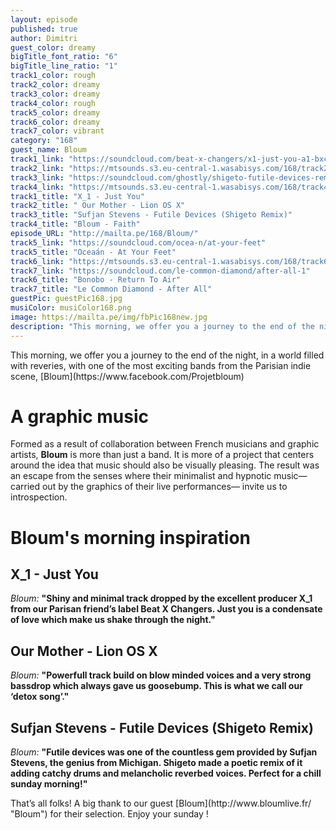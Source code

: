 ```yaml
---
layout: episode
published: true
author: Dimitri
guest_color: dreamy
bigTitle_font_ratio: "6"
bigTitle_line_ratio: "1"
track1_color: rough
track2_color: dreamy
track3_color: dreamy
track4_color: rough
track5_color: dreamy
track6_color: dreamy
track7_color: vibrant
category: "168"
guest_name: Bloum
track1_link: "https://soundcloud.com/beat-x-changers/x1-just-you-a1-bxc001"
track2_link: "https://mtsounds.s3.eu-central-1.wasabisys.com/168/track2.mp3"
track3_link: "https://soundcloud.com/ghostly/shigeto-futile-devices-remix"
track4_link: "https://mtsounds.s3.eu-central-1.wasabisys.com/168/track4.mp3"
track1_title: "X_1 - Just You"
track2_title: " Our Mother - Lion OS X"
track3_title: "Sufjan Stevens - Futile Devices (Shigeto Remix)"
track4_title: "Bloum - Faith"
episode_URL: "http://mailta.pe/168/Bloum/"
track5_link: "https://soundcloud.com/ocea-n/at-your-feet"
track5_title: "Oceaán - At Your Feet"
track6_link: "https://mtsounds.s3.eu-central-1.wasabisys.com/168/track6.mp3"
track7_link: "https://soundcloud.com/le-common-diamond/after-all-1"
track6_title: "Bonobo - Return To Air"
track7_title: "Le Common Diamond - After All"
guestPic: guestPic168.jpg
musiColor: musiColor168.png
image: https://mailta.pe/img/fbPic168new.jpg
description: "This morning, we offer you a journey to the end of the night, in a world filled with reveries, with one of the most exciting band from the Parisian indie scene, Bloum"
---
```


<p id="introduction">This morning, we offer you a journey to the end of the night, in a world filled with reveries, with one of the most exciting bands from the Parisian indie scene, [Bloum](https://www.facebook.com/Projetbloum)</p>

# A graphic music

Formed as a result of collaboration between French musicians and graphic artists, **Bloum** is more than just a band. It is more of a project that centers around the idea that music should also be visually pleasing. The result was an escape from the senses where their minimalist and hypnotic music—carried out by the graphics of their live performances— invite us to introspection.

# Bloum's morning inspiration
 
## X_1 - Just You
_Bloum:_ **"**Shiny and minimal track dropped by the excellent producer X_1 from our Parisan friend’s label Beat X Changers. Just you is a condensate of love which make us shake through the night.**"**
 
## Our Mother - Lion OS X
_Bloum:_ **"**Powerfull track build on blow minded voices and a very strong bassdrop which always gave us goosebump. This is what we call our ‘detox song’.**"**
 
## Sufjan Stevens - Futile Devices (Shigeto Remix)
_Bloum:_ **"**Futile devices was one of the countless gem provided by Sufjan Stevens, the genius from Michigan. Shigeto made a poetic remix of it adding catchy drums and melancholic reverbed voices. Perfect for a chill sunday morning!**"** 
 
<p id="outroduction">
That’s all folks! A big thank to our guest [Bloum](http://www.bloumlive.fr/ "Bloum") for their selection. Enjoy your sunday !
</p>
